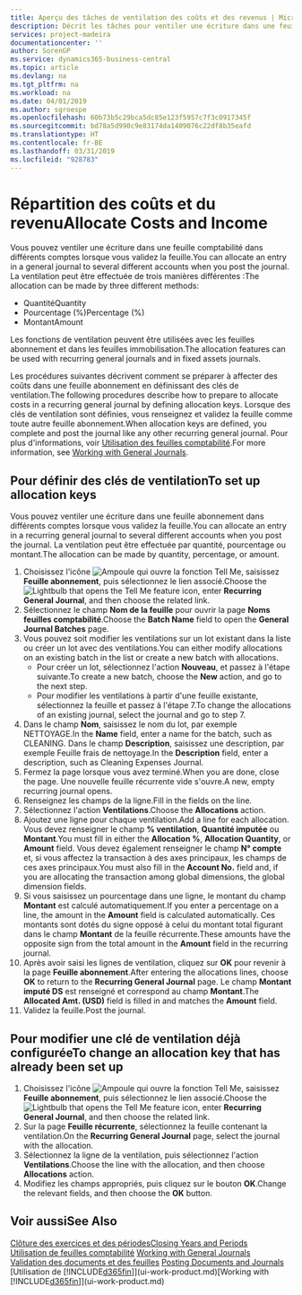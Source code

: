 ```yaml
---
title: Aperçu des tâches de ventilation des coûts et des revenus | Microsoft Docs
description: Décrit les tâches pour ventiler une écriture dans une feuille comptabilité dans différents comptes lorsque vous validez la feuille.
services: project-madeira
documentationcenter: ''
author: SorenGP
ms.service: dynamics365-business-central
ms.topic: article
ms.devlang: na
ms.tgt_pltfrm: na
ms.workload: na
ms.date: 04/01/2019
ms.author: sgroespe
ms.openlocfilehash: 60b73b5c29bca5dc85e123f5957c7f3c0917345f
ms.sourcegitcommit: bd78a5d990c9e83174da1409076c22df8b35eafd
ms.translationtype: HT
ms.contentlocale: fr-BE
ms.lasthandoff: 03/31/2019
ms.locfileid: "928783"
---
```

# <a name="allocate-costs-and-income"></a><span data-ttu-id="7bb28-103">Répartition des coûts et du revenu</span><span class="sxs-lookup"><span data-stu-id="7bb28-103">Allocate Costs and Income</span></span>
<span data-ttu-id="7bb28-104">Vous pouvez ventiler une écriture dans une feuille comptabilité dans différents comptes lorsque vous validez la feuille.</span><span class="sxs-lookup"><span data-stu-id="7bb28-104">You can allocate an entry in a general journal to several different accounts when you post the journal.</span></span> <span data-ttu-id="7bb28-105">La ventilation peut être effectuée de trois manières différentes :</span><span class="sxs-lookup"><span data-stu-id="7bb28-105">The allocation can be made by three different methods:</span></span>

* <span data-ttu-id="7bb28-106">Quantité</span><span class="sxs-lookup"><span data-stu-id="7bb28-106">Quantity</span></span>
* <span data-ttu-id="7bb28-107">Pourcentage (%)</span><span class="sxs-lookup"><span data-stu-id="7bb28-107">Percentage (%)</span></span>
* <span data-ttu-id="7bb28-108">Montant</span><span class="sxs-lookup"><span data-stu-id="7bb28-108">Amount</span></span>

<span data-ttu-id="7bb28-109">Les fonctions de ventilation peuvent être utilisées avec les feuilles abonnement et dans les feuilles immobilisation.</span><span class="sxs-lookup"><span data-stu-id="7bb28-109">The allocation features can be used with recurring general journals and in fixed assets journals.</span></span>
<!--You can also distribute the cost or revenue of a line to an intercompany partner when you post a sales or purchase document. When you post the document, a line will be posted in your general journal, and a corresponding line will be created in the intercompany outbox.-->

<span data-ttu-id="7bb28-110">Les procédures suivantes décrivent comment se préparer à affecter des coûts dans une feuille abonnement en définissant des clés de ventilation.</span><span class="sxs-lookup"><span data-stu-id="7bb28-110">The following procedures describe how to prepare to allocate costs in a recurring general journal by defining allocation keys.</span></span> <span data-ttu-id="7bb28-111">Lorsque des clés de ventilation sont définies, vous renseignez et validez la feuille comme toute autre feuille abonnement.</span><span class="sxs-lookup"><span data-stu-id="7bb28-111">When allocation keys are defined, you complete and post the journal like any other recurring general journal.</span></span> <span data-ttu-id="7bb28-112">Pour plus d'informations, voir [Utilisation des feuilles comptabilité](ui-work-general-journals.md).</span><span class="sxs-lookup"><span data-stu-id="7bb28-112">For more information, see [Working with General Journals](ui-work-general-journals.md).</span></span>

## <a name="to-set-up-allocation-keys"></a><span data-ttu-id="7bb28-113">Pour définir des clés de ventilation</span><span class="sxs-lookup"><span data-stu-id="7bb28-113">To set up allocation keys</span></span>
<span data-ttu-id="7bb28-114">Vous pouvez ventiler une écriture dans une feuille abonnement dans différents comptes lorsque vous validez la feuille.</span><span class="sxs-lookup"><span data-stu-id="7bb28-114">You can allocate an entry in a recurring general journal to several different accounts when you post the journal.</span></span> <span data-ttu-id="7bb28-115">La ventilation peut être effectuée par quantité, pourcentage ou montant.</span><span class="sxs-lookup"><span data-stu-id="7bb28-115">The allocation can be made by quantity, percentage, or amount.</span></span>
1. <span data-ttu-id="7bb28-116">Choisissez l'icône ![Ampoule qui ouvre la fonction Tell Me](media/ui-search/search_small.png "Dites-moi ce que vous voulez faire"), saisissez **Feuille abonnement**, puis sélectionnez le lien associé.</span><span class="sxs-lookup"><span data-stu-id="7bb28-116">Choose the ![Lightbulb that opens the Tell Me feature](media/ui-search/search_small.png "Tell me what you want to do") icon, enter **Recurring General Journal**, and then choose the related link.</span></span>
2. <span data-ttu-id="7bb28-117">Sélectionnez le champ **Nom de la feuille** pour ouvrir la page **Noms feuilles comptabilité**.</span><span class="sxs-lookup"><span data-stu-id="7bb28-117">Choose the **Batch Name** field to open the **General Journal Batches** page.</span></span>
3. <span data-ttu-id="7bb28-118">Vous pouvez soit modifier les ventilations sur un lot existant dans la liste ou créer un lot avec des ventilations.</span><span class="sxs-lookup"><span data-stu-id="7bb28-118">You can either modify allocations on an existing batch in the list or create a new batch with allocations.</span></span>
   * <span data-ttu-id="7bb28-119">Pour créer un lot, sélectionnez l'action **Nouveau**, et passez à l'étape suivante.</span><span class="sxs-lookup"><span data-stu-id="7bb28-119">To create a new batch, choose the **New** action, and go to the next step.</span></span>
   * <span data-ttu-id="7bb28-120">Pour modifier les ventilations à partir d'une feuille existante, sélectionnez la feuille et passez à l'étape 7.</span><span class="sxs-lookup"><span data-stu-id="7bb28-120">To change the allocations of an existing journal, select the journal and go to step 7.</span></span>    
4. <span data-ttu-id="7bb28-121">Dans le champ **Nom**, saisissez le nom du lot, par exemple NETTOYAGE.</span><span class="sxs-lookup"><span data-stu-id="7bb28-121">In the **Name** field, enter a name for the batch, such as CLEANING.</span></span> <span data-ttu-id="7bb28-122">Dans le champ **Description**, saisissez une description, par exemple Feuille frais de nettoyage.</span><span class="sxs-lookup"><span data-stu-id="7bb28-122">In the **Description** field, enter a description, such as Cleaning Expenses Journal.</span></span>
5. <span data-ttu-id="7bb28-123">Fermez la page lorsque vous avez terminé.</span><span class="sxs-lookup"><span data-stu-id="7bb28-123">When you are done, close the page.</span></span> <span data-ttu-id="7bb28-124">Une nouvelle feuille récurrente vide s'ouvre.</span><span class="sxs-lookup"><span data-stu-id="7bb28-124">A new, empty recurring journal opens.</span></span>
6. <span data-ttu-id="7bb28-125">Renseignez les champs de la ligne.</span><span class="sxs-lookup"><span data-stu-id="7bb28-125">Fill in the fields on the line.</span></span>
7. <span data-ttu-id="7bb28-126">Sélectionnez l'action **Ventilations**.</span><span class="sxs-lookup"><span data-stu-id="7bb28-126">Choose the **Allocations** action.</span></span>
8. <span data-ttu-id="7bb28-127">Ajoutez une ligne pour chaque ventilation.</span><span class="sxs-lookup"><span data-stu-id="7bb28-127">Add a line for each allocation.</span></span> <span data-ttu-id="7bb28-128">Vous devez renseigner le champ **% ventilation**, **Quantité imputée** ou **Montant**.</span><span class="sxs-lookup"><span data-stu-id="7bb28-128">You must fill in either the **Allocation %**, **Allocation Quantity**, or **Amount** field.</span></span> <span data-ttu-id="7bb28-129">Vous devez également renseigner le champ **N° compte** et, si vous affectez la transaction à des axes principaux, les champs de ces axes principaux.</span><span class="sxs-lookup"><span data-stu-id="7bb28-129">You must also fill in the **Account No.** field and, if you are allocating the transaction among global dimensions, the global dimension fields.</span></span>
9. <span data-ttu-id="7bb28-130">Si vous saisissez un pourcentage dans une ligne, le montant du champ **Montant** est calculé automatiquement.</span><span class="sxs-lookup"><span data-stu-id="7bb28-130">If you enter a percentage on a line, the amount in the **Amount** field is calculated automatically.</span></span> <span data-ttu-id="7bb28-131">Ces montants sont dotés du signe opposé à celui du montant total figurant dans le champ **Montant** de la feuille récurrente.</span><span class="sxs-lookup"><span data-stu-id="7bb28-131">These amounts have the opposite sign from the total amount in the **Amount** field in the recurring journal.</span></span>
10. <span data-ttu-id="7bb28-132">Après avoir saisi les lignes de ventilation, cliquez sur **OK** pour revenir à la page **Feuille abonnement**.</span><span class="sxs-lookup"><span data-stu-id="7bb28-132">After entering the allocations lines, choose **OK** to return to the **Recurring General Journal** page.</span></span> <span data-ttu-id="7bb28-133">Le champ **Montant imputé DS** est renseigné et correspond au champ **Montant**.</span><span class="sxs-lookup"><span data-stu-id="7bb28-133">The **Allocated Amt. (USD)** field is filled in and matches the **Amount** field.</span></span>
11. <span data-ttu-id="7bb28-134">Validez la feuille.</span><span class="sxs-lookup"><span data-stu-id="7bb28-134">Post the journal.</span></span>

## <a name="to-change-an-allocation-key-that-has-already-been-set-up"></a><span data-ttu-id="7bb28-135">Pour modifier une clé de ventilation déjà configurée</span><span class="sxs-lookup"><span data-stu-id="7bb28-135">To change an allocation key that has already been set up</span></span>
1. <span data-ttu-id="7bb28-136">Choisissez l'icône ![Ampoule qui ouvre la fonction Tell Me](media/ui-search/search_small.png "Dites-moi ce que vous voulez faire"), saisissez **Feuille abonnement**, puis sélectionnez le lien associé.</span><span class="sxs-lookup"><span data-stu-id="7bb28-136">Choose the ![Lightbulb that opens the Tell Me feature](media/ui-search/search_small.png "Tell me what you want to do") icon, enter **Recurring General Journal**, and then choose the related link.</span></span>
2. <span data-ttu-id="7bb28-137">Sur la page **Feuille récurrente**, sélectionnez la feuille contenant la ventilation.</span><span class="sxs-lookup"><span data-stu-id="7bb28-137">On the **Recurring General Journal** page, select the journal with the allocation.</span></span>
3. <span data-ttu-id="7bb28-138">Sélectionnez la ligne de la ventilation, puis sélectionnez l'action **Ventilations**.</span><span class="sxs-lookup"><span data-stu-id="7bb28-138">Choose the line with the allocation, and then choose **Allocations** action.</span></span>
4. <span data-ttu-id="7bb28-139">Modifiez les champs appropriés, puis cliquez sur le bouton **OK**.</span><span class="sxs-lookup"><span data-stu-id="7bb28-139">Change the relevant fields, and then choose the **OK** button.</span></span>

## <a name="see-also"></a><span data-ttu-id="7bb28-140">Voir aussi</span><span class="sxs-lookup"><span data-stu-id="7bb28-140">See Also</span></span>
[<span data-ttu-id="7bb28-141">Clôture des exercices et des périodes</span><span class="sxs-lookup"><span data-stu-id="7bb28-141">Closing Years and Periods</span></span>](year-close-years-periods.md)  
<span data-ttu-id="7bb28-142">[Utilisation de feuilles comptabilité](ui-work-general-journals.md)  </span><span class="sxs-lookup"><span data-stu-id="7bb28-142">[Working with General Journals](ui-work-general-journals.md)  </span></span>  
<span data-ttu-id="7bb28-143">[Validation des documents et des feuilles](ui-post-documents-journals.md)  </span><span class="sxs-lookup"><span data-stu-id="7bb28-143">[Posting Documents and Journals](ui-post-documents-journals.md)  </span></span>  
<span data-ttu-id="7bb28-144">[Utilisation de [!INCLUDE[d365fin](includes/d365fin_md.md)]](ui-work-product.md)</span><span class="sxs-lookup"><span data-stu-id="7bb28-144">[Working with [!INCLUDE[d365fin](includes/d365fin_md.md)]](ui-work-product.md)</span></span>
